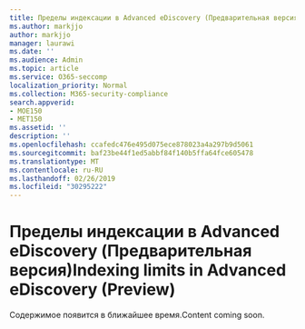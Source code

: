 ```yaml
---
title: Пределы индексации в Advanced eDiscovery (Предварительная версия)
ms.author: markjjo
author: markjjo
manager: laurawi
ms.date: ''
ms.audience: Admin
ms.topic: article
ms.service: O365-seccomp
localization_priority: Normal
ms.collection: M365-security-compliance
search.appverid:
- MOE150
- MET150
ms.assetid: ''
description: ''
ms.openlocfilehash: ccafedc476e495d075ece878023a4a297b9d5061
ms.sourcegitcommit: baf23be44f1ed5abbf84f140b5ffa64fce605478
ms.translationtype: MT
ms.contentlocale: ru-RU
ms.lasthandoff: 02/26/2019
ms.locfileid: "30295222"
---
```

# <a name="indexing-limits-in-advanced-ediscovery-preview"></a><span data-ttu-id="fd166-102">Пределы индексации в Advanced eDiscovery (Предварительная версия)</span><span class="sxs-lookup"><span data-stu-id="fd166-102">Indexing limits in Advanced eDiscovery (Preview)</span></span>

<span data-ttu-id="fd166-103">Содержимое появится в ближайшее время.</span><span class="sxs-lookup"><span data-stu-id="fd166-103">Content coming soon.</span></span>
